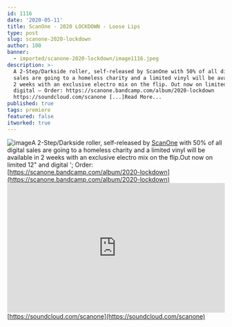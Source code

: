 ```yaml
---
id: 1116
date: '2020-05-11'
title: ScanOne - 2020 LOCKDOWN - Loose Lips
type: post
slug: scanone-2020-lockdown
author: 100
banner:
  - imported/scanone-2020-lockdown/image1116.jpeg
description: >-
  A 2-Step/Darkside roller, self-released by ScanOne with 50% of all digital
  sales are going to a homeless charity and a limited vinyl will be available in
  2 weeks with an exclusive electro mix on the flip. Out now on limited 12" and
  digital – Order: https://scanone.bandcamp.com/album/2020-lockdown
  https://soundcloud.com/scanone [...]Read More...
published: true
tags: premiere
featured: false
itworked: true
---
```

![image](../imported/scanone-2020-lockdown/image1116.jpeg)A 2-Step/Darkside roller, self-released by [ScanOne](https://scanone.bandcamp.com/) with 50% of all digital sales are going to a homeless charity and a limited vinyl will be available in 2 weeks with an exclusive electro mix on the flip.Out now on limited 12" and digital '; Order: [](https://scanone.bandcamp.com/album/2020-lockdown)[https://scanone.bandcamp.com/album/2020-lockdown](https://scanone.bandcamp.com/album/2020-lockdown)<iframe width='100%' height='300' scrolling='no' frameborder='no' allow='autoplay' src='https://w.soundcloud.com/player/?url=https%3A//api.soundcloud.com/tracks/818352856&color=%23ff5500&auto_play=false&hide_related=true&show_comments=true&show_user=true&show_reposts=false&show_teaser=false'></iframe>[](https://soundcloud.com/scanone)[https://soundcloud.com/scanone](https://soundcloud.com/scanone)
